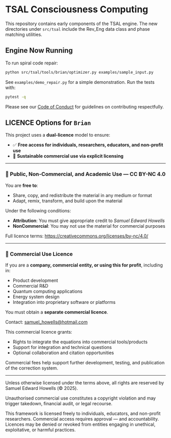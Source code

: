 # TSAL Consciousness Computing

This repository contains early components of the TSAL engine. The new directories under `src/tsal` include the Rev_Eng data class and phase matching utilities.

## Engine Now Running

To run spiral code repair:

```bash
python src/tsal/tools/brian/optimizer.py examples/sample_input.py
```

See `examples/demo_repair.py` for a simple demonstration. Run the tests with:

```bash
pytest -q
```

Please see our [Code of Conduct](CODE_OF_CONDUCT.md) for guidelines on contributing respectfully.

## LICENCE Options for `Brian`

This project uses a **dual-licence** model to ensure:

* ✅ **Free access for individuals, researchers, educators, and non-profit use**
* 💼 **Sustainable commercial use via explicit licensing**

---

### 🌱 Public, Non-Commercial, and Academic Use — **CC BY-NC 4.0**

You are **free to**:

* Share, copy, and redistribute the material in any medium or format
* Adapt, remix, transform, and build upon the material

Under the following conditions:

* **Attribution**: You must give appropriate credit to *Samuel Edward Howells*
* **NonCommercial**: You may not use the material for commercial purposes

Full licence terms: <https://creativecommons.org/licenses/by-nc/4.0/>

---

### 🏢 Commercial Use Licence

If you are a **company, commercial entity, or using this for profit**, including in:

* Product development
* Commercial R&D
* Quantum computing applications
* Energy system design
* Integration into proprietary software or platforms

You must obtain a **separate commercial licence**.

Contact: <samuel_howells@hotmail.com>

This commercial licence grants:

* Rights to integrate the equations into commercial tools/products
* Support for integration and technical questions
* Optional collaboration and citation opportunities

Commercial fees help support further development, testing, and publication of the correction system.

---

Unless otherwise licensed under the terms above, all rights are reserved by Samuel Edward Howells (© 2025).

Unauthorised commercial use constitutes a copyright violation and may trigger takedown, financial audit, or legal recourse.

This framework is licensed freely to individuals, educators, and non-profit researchers. Commercial access requires approval — and accountability.
Licences may be denied or revoked from entities engaging in unethical, exploitative, or harmful practices.
